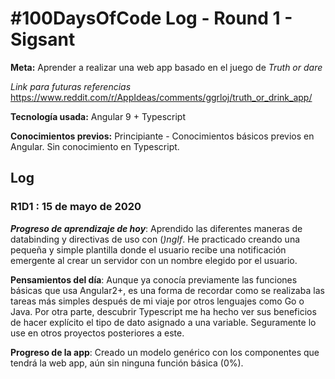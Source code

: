 # #100DaysOfCode Log - Round 1 - Sigsant

**Meta:** Aprender a realizar una web app basado en el juego de *Truth or dare*

*Link para futuras referencias* https://www.reddit.com/r/AppIdeas/comments/ggrloj/truth_or_drink_app/

**Tecnología usada:** Angular 9 + Typescript

**Conocimientos previos:** Principiante - Conocimientos básicos previos en Angular. Sin conocimiento en Typescript.


## Log

### R1D1 : 15 de mayo de 2020

***Progreso de aprendizaje de hoy***: Aprendido las diferentes maneras de databinding y directivas de uso con (*)ngIf*. He practicado creando una pequeña y simple plantilla donde el usuario recibe una notificación emergente al crear un servidor con un nombre elegido por el usuario. 

**Pensamientos del día**: Aunque ya conocía previamente las funciones básicas que usa Angular2+, es una forma de recordar como se realizaba las tareas más simples después de mi viaje por otros lenguajes como Go o Java.
Por otra parte, descubrir Typescript me ha hecho ver sus beneficios de hacer explícito el tipo de dato asignado a una variable. Seguramente lo use en otros proyectos posteriores a este.

**Progreso de la app**: Creado un modelo genérico con los componentes que tendrá la web app, aún sin ninguna función básica (0%).



